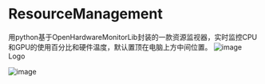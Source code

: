 # ResourceManagement
用python基于OpenHardwareMonitorLib封装的一款资源监视器，实时监控CPU和GPU的使用百分比和硬件温度，默认置顶在电脑上方中间位置。
![image](https://github.com/ourbat/ResourceManagement/assets/36782913/ae5be97e-7872-41c2-bc56-c181c0352f54)
Logo

![image](https://github.com/ourbat/ResourceManagement/assets/36782913/8d217d26-723c-4822-ae91-b3ee1df4b4b8)

